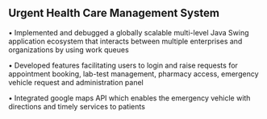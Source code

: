Urgent Health Care Management System
----------------------------------------

• Implemented and debugged a globally scalable multi-level Java Swing application ecosystem that interacts between multiple enterprises and organizations by using work queues 

• Developed features facilitating users to login and raise requests for appointment booking, lab-test management, pharmacy access, emergency vehicle request and administration panel 

• Integrated google maps API which enables the emergency vehicle with directions and timely services to patients
